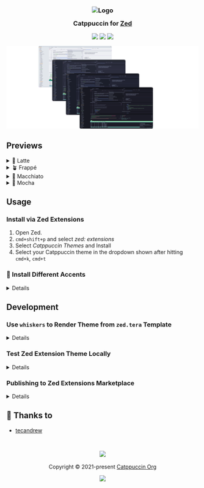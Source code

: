 <h3 align="center">
	<img src="https://raw.githubusercontent.com/catppuccin/catppuccin/main/assets/logos/exports/1544x1544_circle.png" width="100" alt="Logo"/><br/>
	<img src="https://raw.githubusercontent.com/catppuccin/catppuccin/main/assets/misc/transparent.png" height="30" width="0px"/>
	Catppuccin for <a href="https://zed.dev/">Zed</a>
	<img src="https://raw.githubusercontent.com/catppuccin/catppuccin/main/assets/misc/transparent.png" height="30" width="0px"/>
</h3>

<p align="center">
	<a href="https://github.com/catppuccin/zed/stargazers"><img src="https://img.shields.io/github/stars/catppuccin/zed?colorA=363a4f&colorB=b7bdf8&style=for-the-badge"></a>
	<a href="https://github.com/catppuccin/zed/issues"><img src="https://img.shields.io/github/issues/catppuccin/zed?colorA=363a4f&colorB=f5a97f&style=for-the-badge"></a>
	<a href="https://github.com/catppuccin/zed/contributors"><img src="https://img.shields.io/github/contributors/catppuccin/zed?colorA=363a4f&colorB=a6da95&style=for-the-badge"></a>
</p>

<p align="center">
	<img src="./assets/previews/preview.webp"/>
</p>

## Previews

<details>
<summary>🌻 Latte</summary>
<img src="./assets/previews/latte.webp"/>
</details>
<details>
<summary>🪴 Frappé</summary>
<img src="./assets/previews/frappe.webp"/>
</details>
<details>
<summary>🌺 Macchiato</summary>
<img src="./assets/previews/macchiato.webp"/>
</details>
<details>
<summary>🌿 Mocha</summary>
<img src="./assets/previews/mocha.webp"/>
</details>

## Usage

### Install via Zed Extensions

1. Open Zed.
2. `cmd+shift+p` and select _zed: extensions_
3. Select _Catppuccin Themes_ and Install
4. Select your Catppuccin theme in the dropdown shown after hitting `cmd+k`, `cmd+t`

### 🎨 Install Different Accents

<details>

<img src="./assets/accents.webp"/>

1. Download accent`.json` from [GH Releases](https://github.com/catppuccin/zed/releases/latest)
2. `mkdir -p ~/.config/zed/themes/`
3. Move the accent`.json` file to `~/.config/zed/themes/`
4. Restart Zed
5. Select the chosen theme in the dropdown shown after hitting `cmd+k`, `cmd+t`

</details>

## Development

### Use `whiskers` to Render Theme from `zed.tera` Template

<details>

1. Install [Rust](https://www.rust-lang.org/tools/install)
2. Install [`whiskers`](https://crates.io/crates/catppuccin-whiskers) (>= 2.4.0)

   ```bash
   cargo install catppuccin-whiskers@2.4.0
   ```

3. Test and check changes against current `themes/catppuccin.json` theme

   ```bash
   # returns nothing if OK
   whiskers zed.tera -o json --overrides '{"accent": "mauve"}' --check themes/catppuccin-mauve.json
   ```

4. Build the zed extension `.json` theme file (mauve accent only)

   ```bash
   whiskers zed.tera -o json --overrides '{"accent": ["mauve"]}'
   whiskers zed.tera -o json --overrides '{"accent": ["mauve","lavender"]}'
   ...
   ```

5. (Optional) 🎨 Generate **all** accents per Flavor

   ```bash
   whiskers zed.tera -o json
   ```

6. Refresh Zed to load changes after ensuring local extension install

</details>

### Test Zed Extension Theme Locally

<details>

From [Zed Extensions docs](https://github.com/zed-industries/extensions/blob/c891c83f2fed6e388184ac87e7966b150680a3d1/AUTHORING_EXTENSIONS.md#testing-your-extension-locally):

1. Install project as "Zed Dev Extension"

```
cmd+shift+p > zed: install dev extension > (select current directory)
```

2. Refresh theme extension using: `cmd+shift+p` > `zed: reload extensions`
3. (Optional) `workspace: reload` may be needed if changes are not reflected immediately

</details>

### Publishing to Zed Extensions Marketplace

<details>

Zed organizes all extensions using `git submodules` in the [zed/extensions](https://github.com/zed-industries/extensions) repo.

1. [Fork the repo](https://github.com/zed-industries/extensions/fork)
2. Pull the currently published `extensions/catppuccin/` submodule

   ```
   git submodule update --init --force extensions/catppuccin
   ```

3. Bump catppuccin submodule

   ```
   cd extensions/catppuccin/ && git pull origin main
   ```

4. Modify the extensions/`extensions.toml` version to match value in [catpuccin/zed/extension.toml](./extension.toml#L3)
5. Submit a PR to merge back to `zed/extensions`

</details>

## 💝 Thanks to

- [tecandrew](https://github.com/tecandrew)

&nbsp;

<p align="center">
	<img src="https://raw.githubusercontent.com/catppuccin/catppuccin/main/assets/footers/gray0_ctp_on_line.svg?sanitize=true" />
</p>

<p align="center">
	Copyright &copy; 2021-present <a href="https://github.com/catppuccin" target="_blank">Catppuccin Org</a>
</p>

<p align="center">
	<a href="https://github.com/catppuccin/catppuccin/blob/main/LICENSE"><img src="https://img.shields.io/static/v1.svg?style=for-the-badge&label=License&message=MIT&logoColor=d9e0ee&colorA=363a4f&colorB=b7bdf8"/></a>
</p>
